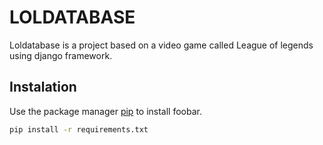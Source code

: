 # LOLDATABASE

Loldatabase is a project based on a video game called League of legends using django framework.

## Instalation

Use the package manager [pip](https://pip.pypa.io/en/stable/) to install foobar.

```bash
pip install -r requirements.txt
```
